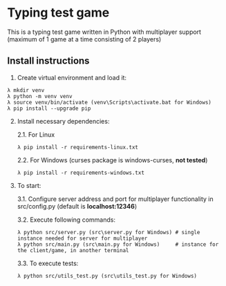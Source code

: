 # Typing test game

This is a typing test game written in Python with multiplayer support (maximum of 1 game at a time consisting of 2 players)

## Install instructions

1. Create virtual environment and load it:

```
λ mkdir venv
λ python -m venv venv
λ source venv/bin/activate (venv\Scripts\activate.bat for Windows)
λ pip install --upgrade pip
```

2. Install necessary dependencies:

    2.1. For Linux
    ```
    λ pip install -r requirements-linux.txt
    ```

    2.2. For Windows (curses package is windows-curses, **not tested**)
    ```
    λ pip install -r requirements-windows.txt
    ```

3. To start:

    3.1. Configure server address and port for multiplayer functionality in src/config.py (default is **localhost:12346**)

    3.2. Execute following commands:
    ```
    λ python src/server.py (src\server.py for Windows) # single instance needed for server for multiplayer
    λ python src/main.py (src\main.py for Windows)     # instance for the client/game, in another terminal
    ```
    
    3.3. To execute tests:
    ```
    λ python src/utils_test.py (src\utils_test.py for Windows)
    ```
    

